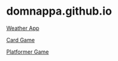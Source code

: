 # domnappa.github.io

[Weather App](https://domnappa.github.io/weather-app/index.html)

[Card Game](https://domnappa.github.io/card-game/index.html)

[Platformer Game](https://domnappa.github.io/platformer-game/index.html)

